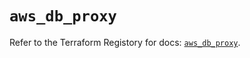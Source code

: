 # `aws_db_proxy`

Refer to the Terraform Registory for docs: [`aws_db_proxy`](https://registry.terraform.io/providers/hashicorp/aws/5.13.1/docs/resources/db_proxy).
